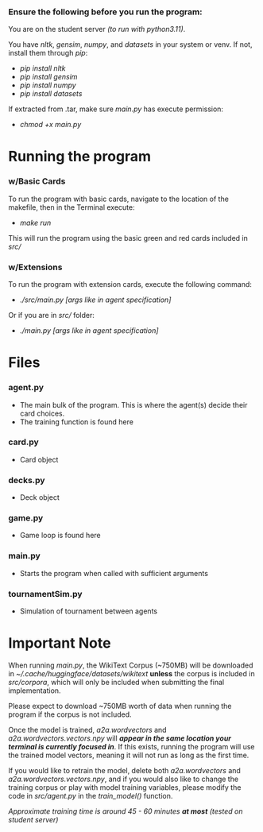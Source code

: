 ### Ensure the following before you run the program:
You are on the student server *(to run with python3.11)*.

You have *nltk*, *gensim*, *numpy*, and *datasets* in your system or venv. If not, install them through *pip*:
- *pip install nltk*
- *pip install gensim*
- *pip install numpy*
- *pip install datasets*

If extracted from .tar, make sure *main.py* has execute permission:
- *chmod +x main.py*

# Running the program
### w/Basic Cards
To run the program with basic cards, navigate to the location of the makefile, then in the Terminal execute: 
- *make run*

This will run the program using the basic green and red cards included in *src/*

### w/Extensions
To run the program with extension cards, execute the following command:
- *./src/main.py [args like in agent specification]*

Or if you are in *src/* folder:
- *./main.py [args like in agent specification]*


# Files
### agent.py
- The main bulk of the program. This is where the agent(s) decide their card choices.
- The training function is found here
### card.py
- Card object
### decks.py
- Deck object
### game.py
- Game loop is found here
### main.py
- Starts the program when called with sufficient arguments
### tournamentSim.py
- Simulation of tournament between agents


# Important Note
When running *main.py*, the WikiText Corpus (\~750MB) will be downloaded in *\~/.cache/huggingface/datasets/wikitext* **unless** the corpus is included in *src/corpora*, which will only be included when submitting the final implementation.

Please expect to download \~750MB worth of data when running the program if the corpus is not included.

Once the model is trained, *a2a.wordvectors* and *a2a.wordvectors.vectors.npy* will ***appear in the same location your terminal is currently focused in***. If this exists, running the program will use the trained model vectors, meaning it will not run as long as the first time.

If you would like to retrain the model, delete both *a2a.wordvectors* and *a2a.wordvectors.vectors.npy*, and if you would also like to change the training corpus or play with model training variables, please modify the code in *src/agent.py* in the *train_model()* function.

*Approximate training time is around 45 - 60 minutes **at most** (tested on student server)*
